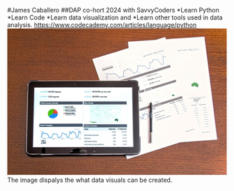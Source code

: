 #James Caballero
##DAP co-hort 2024 with SavvyCoders
*Learn Python
*Learn Code
*Learn data visualization and 
*Learn other tools used in data analysis.
https://www.codecademy.com/articles/language/python
![The Data Analysis Image](https://github.com/JCab1000/Homework/blob/main/analysis-1841158_1280.jpg)
The image dispalys the what data visuals can be created.
